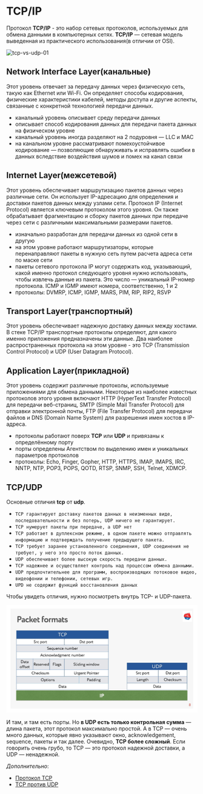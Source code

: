 # TCP/IP

Протокол **TCP/IP** - это набор сетевых протоколов, используемых для обмена данными в компьютерных сетях. **TCP/IP** — сетевая модель выведенная из практического использования(в отличии от OSI). 

![tcp-vs-udp-01](..\..\src\media\network\tcp-vs-udp.png)

## Network Interface Layer(канальные)

Этот уровень отвечает за передачу данных через физическую сеть, такую как Ethernet или Wi-Fi. Он определяет способы кодирования, физические характеристики кабелей, методы доступа и другие аспекты, связанные с конкретной технологией передачи данных.

- канальный уровень описывает среду передачи данных
- описывает способ кодирования данных для передачи пакета данных на физическом уровне
- канальный уровень иногда разделяют на 2 подуровня — LLC и MAC
- на канальном уровне рассматривают помехоустойчивое кодирование — позволяющие обнаруживать и исправлять ошибки в данных вследствие воздействия шумов и помех на канал связи

## Internet Layer(межсетевой)

Этот уровень обеспечивает маршрутизацию пакетов данных через различные сети. Он использует IP-адресацию для определения и доставки пакетов данных между узлами сети. Протокол IP (Internet Protocol) является ключевым протоколом этого уровня. Он также обрабатывает фрагментацию и сборку пакетов данных при передаче через сети с различными максимальными размерами пакетов.

- изначально разработан для передачи данных из одной сети в другую
- на этом уровне работают маршрутизаторы, которые перенаправляют пакеты в нужную сеть путем расчета адреса сети по маске сети
- пакеты сетевого протокола IP могут содержать код, указывающий, какой именно протокол следующего уровня нужно использовать, чтобы извлечь данные из пакета. Это число — уникальный IP-номер протокола. ICMP и IGMP имеют номера, соответственно, 1 и 2
- протоколы:  DVMRP, ICMP, IGMP, MARS, PIM, RIP, RIP2, RSVP

## Transport Layer(транспортный)

Этот уровень обеспечивает надежную доставку данных между хостами. В стеке TCP/IP транспортные протоколы определяют, для какого именно приложения предназначены эти данные. Два наиболее распространенных протокола на этом уровне - это TCP (Transmission Control Protocol) и UDP (User Datagram Protocol). 

## Application Layer(прикладной)

Этот уровень содержит различные протоколы, используемые приложениями для обмена данными. Некоторые из наиболее известных протоколов этого уровня включают HTTP (HyperText Transfer Protocol) для передачи веб-страниц, SMTP (Simple Mail Transfer Protocol) для отправки электронной почты, FTP (File Transfer Protocol) для передачи файлов и DNS (Domain Name System) для разрешения имен хостов в IP-адреса.

- протоколы работают поверх **TCP** или **UDP** и привязаны к определённому порту
- порты определены Агентством по выделению имен и уникальных параметров протоколов
- протоколы: Echo, Finger, Gopher, HTTP, HTTPS, IMAP, IMAPS, IRC, NNTP, NTP, POP3, POPS, QOTD, RTSP, SNMP, SSH, Telnet, XDMCP.

## TCP/UDP

Основные отличия **tcp** от **udp**.

- `TCP гарантирует доставку пакетов данных в неизменных виде, последовательности и без потерь, UDP ничего не гарантирует.`
- `TCP нумерует пакеты при передаче, а UDP нет`
- `TCP работает в дуплексном режиме, в одном пакете можно отправлять информацию и подтверждать получение предыдущего пакета.`
- `TCP требует заранее установленного соединения, UDP соединения не требует, у него это просто поток данных.`
- `UDP обеспечивает более высокую скорость передачи данных.`
- `TCP надежнее и осуществляет контроль над процессом обмена данными.`
- `UDP предпочтительнее для программ, воспроизводящих потоковое видео, видеофонии и телефонии, сетевых игр.`
- `UPD не содержит функций восстановления данных`

Чтобы увидеть отличия, нужно посмотреть внутрь TCP- и UDP-пакета.

![TCP vs UDP Formats](../media/network/tcp_udp_format.jpeg)

И там, и там есть порты. Но **в UDP есть только контрольная сумма** — длина пакета, этот протокол максимально простой. А
в TCP — очень много данных, которые явно указывают окно, acknowledgement, sequence, пакеты и так далее. Очевидно, **TCP
более сложный**. Если говорить очень грубо, то TCP — это протокол надежной доставки, а UDP — ненадежной.

*Дополнительно*:

- [Протокол TCP](https://networkguru.ru/protokol-transportnogo-urovnia-tcp-chto-nuzhno-znat/)
- [TCP против UDP](https://habr.com/ru/company/oleg-bunin/blog/461829/)

